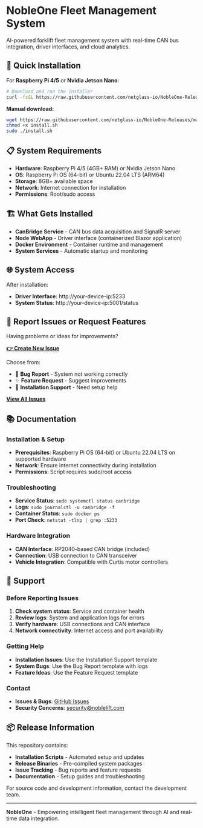# NobleOne Fleet Management System

AI-powered forklift fleet management system with real-time CAN bus integration, driver interfaces, and cloud analytics.

## 🚀 Quick Installation

For **Raspberry Pi 4/5** or **Nvidia Jetson Nano**:

```bash
# Download and run the installer
curl -fsSL https://raw.githubusercontent.com/netglass-io/NobleOne-Releases/main/install.sh  < /dev/null |  sudo bash
```

**Manual download:**
```bash
wget https://raw.githubusercontent.com/netglass-io/NobleOne-Releases/main/install.sh
chmod +x install.sh
sudo ./install.sh
```

## 📋 System Requirements

- **Hardware**: Raspberry Pi 4/5 (4GB+ RAM) or Nvidia Jetson Nano
- **OS**: Raspberry Pi OS (64-bit) or Ubuntu 22.04 LTS (ARM64)
- **Storage**: 8GB+ available space
- **Network**: Internet connection for installation
- **Permissions**: Root/sudo access

## 🏗️ What Gets Installed

- **CanBridge Service** - CAN bus data acquisition and SignalR server
- **Node WebApp** - Driver interface (containerized Blazor application)
- **Docker Environment** - Container runtime and management
- **System Services** - Automatic startup and monitoring

## 🌐 System Access

After installation:
- **Driver Interface**: http://your-device-ip:5233
- **System Status**: http://your-device-ip:5001/status

## 🐛 Report Issues or Request Features

Having problems or ideas for improvements?

**[👉 Create New Issue](https://github.com/netglass-io/NobleOne-Releases/issues/new/choose)**

Choose from:
- 🐛 **Bug Report** - System not working correctly
- ✨ **Feature Request** - Suggest improvements  
- 🔧 **Installation Support** - Need setup help

**[View All Issues](https://github.com/netglass-io/NobleOne-Releases/issues)**

## 📚 Documentation

### Installation & Setup
- **Prerequisites**: Raspberry Pi OS (64-bit) or Ubuntu 22.04 LTS on supported hardware
- **Network**: Ensure internet connectivity during installation
- **Permissions**: Script requires sudo/root access

### Troubleshooting
- **Service Status**: `sudo systemctl status canbridge`
- **Logs**: `sudo journalctl -u canbridge -f`
- **Container Status**: `sudo docker ps`
- **Port Check**: `netstat -tlnp | grep :5233`

### Hardware Integration
- **CAN Interface**: RP2040-based CAN bridge (included)
- **Connection**: USB connection to CAN transceiver
- **Vehicle Integration**: Compatible with Curtis motor controllers

## 🔧 Support

### Before Reporting Issues
1. **Check system status**: Service and container health
2. **Review logs**: System and application logs for errors
3. **Verify hardware**: USB connections and CAN interface
4. **Network connectivity**: Internet access and port availability

### Getting Help
- **Installation Issues**: Use the Installation Support template
- **System Bugs**: Use the Bug Report template with logs
- **Feature Ideas**: Use the Feature Request template

### Contact
- **Issues & Bugs**: [GitHub Issues](https://github.com/netglass-io/NobleOne-Releases/issues)
- **Security Concerns**: security@noblelift.com

## 📦 Release Information

This repository contains:
- **Installation Scripts** - Automated setup and updates
- **Release Binaries** - Pre-compiled system packages
- **Issue Tracking** - Bug reports and feature requests
- **Documentation** - Setup guides and troubleshooting

For source code and development information, contact the development team.

---

**NobleOne** - Empowering intelligent fleet management through AI and real-time data integration.
